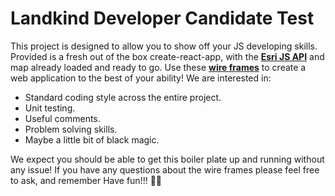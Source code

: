 # Landkind Developer Candidate Test

This project is designed to allow you to show off your JS developing skills. Provided is a fresh out of the box create-react-app, with the **[Esri JS API](https://developers.arcgis.com/javascript/latest/api-reference/index.html)** and map already loaded and ready to go. Use these **[wire frames](https://gpsitnz.sharepoint.com/:b:/g/EV8_-l1hYPREtlHPQ187CncB5BBfBw6JAmM61wm_5ljb9A?e=EoD7Dg)** to create a web application to the best of your ability! We are interested in:

  - Standard coding style across the entire project.
  - Unit testing.
  - Useful comments.
  - Problem solving skills.
  - Maybe a little bit of black magic.

We expect you should be able to get this boiler plate up and running without any issue! If you have any questions about the wire frames please feel free to ask, and remember Have fun!!! 🤘🏻
